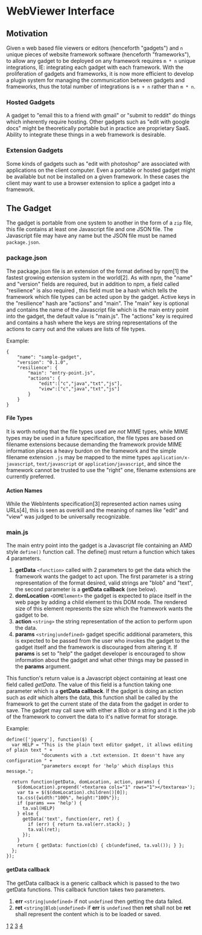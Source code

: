 # WebViewer Interface

## Motivation
Given `m` web based file viewers or editors (henceforth "gadgets") and `n` unique pieces of
website framework software (henceforth "frameworks"), to allow any gadget to be deployed on any
framework requires `m * n` unique integrations, IE: integrating each gadget with each framework.
With the proliferation of gadgets and frameworks, it is now more efficient to develop a plugin
system for managing the communication between gadgets and frameworks, thus the total number of
integrations is `m + n` rather than `m * n`.

### Hosted Gadgets
A gadget to "email this to a friend with gmail" or "submit to reddit" do things which inherently
require hosting. Other gadgets such as "edit with google docs" might be theoretically portable but
in practice are proprietary SaaS. Ability to integrate these things in a web framework is desirable.

### Extension Gadgets
Some kinds of gadgets such as "edit with photoshop" are associated with applications on the client
computer. Even a portable or hosted gadget might be available but not be installed on a given
framework. In these cases the client may want to use a browser extension to splice a gadget into a
framework.


## The Gadget
The gadget is portable from one system to another in the form of a `zip` file, this file contains
at least one Javascript file and one JSON file. The Javascript file may have any name but the JSON
file must be named `package.json`.

### package.json
The package.json file is an extension of the format defined by npm[1] the fastest growing extension
system in the world[2]. As with npm, the "name" and "version" fields are required, but in addition
to npm, a field called "resilience" is also required , this field must be a hash which tells the
framework which file types can be acted upon by the gadget. Active keys in the "resilience" hash
are "actions" and "main". The "main" key is optional and contains the name of the Javascript file
which is the main entry point into the gadget, the default value is "main.js". The "actions" key
is required and contains a hash where the keys are string representations of the actions to carry
out and the values are lists of file types.

Example:

    {
        "name": "sample-gadget",
        "version": "0.1.0",
        "resilience": {
            "main": "entry-point.js",
            "actions": {
                "edit":["c","java","txt","js"],
                "view":["c","java","txt","js"]
            }
        }
    }

#### File Types
It is worth noting that the file types used are *not* MIME types, while MIME types may be used
in a future specification, the file types are based on filename extensions because demanding the
framework provide MIME information places a heavy burdon on the framework and the simple filename
extension `.js` may be mapped to the mime types `application/x-javascript`, `text/javascript` or
`application/javascript`, and since the framework cannot be trusted to use the "right" one,
filename extensions are currently preferred.

#### Action Names
While the WebIntents specification[3] represented action names using URLs[4], this is seen as
overkill and the meaning of names like "edit" and "view" was judged to be universally recognizable.

### main.js
The main entry point into the gadget is a Javascript file containing an AMD style `define()`
function call. The define() must return a function which takes 4 parameters.

1. **getData** `<function>` called with 2 parameters to get the data which the framework wants the
gadget to act upon. The first parameter is a string representation of the format desired, valid
strings are "blob" and "text", the second parameter is a **getData callback** (see below).
2. **domLocation** `<DOMElement>` the gadget is expected to place itself in the web page by adding
a child element to this DOM node. The rendered size of this element represents the size which the
framework wants the gadget to be.
3. **action** `<string>` the string representation of the action to perform upon the data.
4. **params** `<string|undefined>` gadget specific additional parameters, this is expected to be
passed from the user who invokes the gadget to the gadget itself and the framework is discouraged
from altering it. If **params** is set to "help" the gadget developer is encouraged to show
information about the gadget and what other things may be passed in the **params** argument.

This function's return value is a Javascript object containing at least one field called *getData*.
The value of this field is a function taking one parameter which is a **getData callback**. If the
gadget is doing an action such as *edit* which alters the data, this function shall be called by
the framework to get the current state of the data from the gadget in order to save. The gadget
may call save with either a Blob or a string and it is the job of the framework to convert the data
to it's native format for storage.

Example:

    define(['jquery'], function($) {
      var HELP = "This is the plain text editor gadget, it allows editing of plain text " +
                 "documents with a .txt extension. It doesn't have any configuration " +
                 "parameters except for 'help' which displays this message.";

      return function(getData, domLocation, action, params) {
        $(domLocation).prepend('<textarea cols="1" rows="1"></textarea>');
        var ta = $($(domLocation).children()[0]);
        ta.css({width:"100%", height:"100%"});
        if (params === 'help') {
          ta.val(HELP)
        } else {
          getData('text', function(err, ret) {
            if (err) { return ta.val(err.stack); }
            ta.val(ret);
          });
        }
        return { getData: function(cb) { cb(undefined, ta.val()); } };
      };
    });


#### getData callback
The getData callback is a generic callback which is passed to the two getData functions. This
callback function takes two parameters.

1. **err** `<string|undefined>` if not `undefined` then getting the data failed.
2. **ret** `<string|Blob|undefined>` if **err** is `undefined` then **ret** shall not be **ret**
shall represent the content which is to be loaded or saved.



[1](https://npmjs.org/doc/json.html)
[2](http://modulecounts.com/)
[3](https://dvcs.w3.org/hg/web-intents/raw-file/tip/spec/Overview.html)
[4](https://dvcs.w3.org/hg/web-intents/raw-file/tip/spec/Overview.html#attributes)

